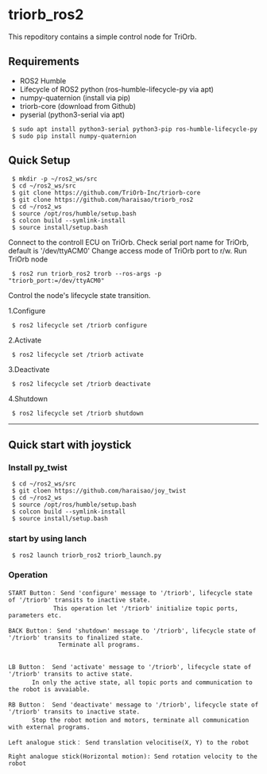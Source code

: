 # triorb_ros2
This repoditory contains a simple control node for TriOrb.

## Requirements
- ROS2 Humble
- Lifecycle of ROS2 python (ros-humble-lifecycle-py via apt)
- numpy-quaternion (install via pip)
- triorb-core (download from Github)
- pyserial (python3-serial via apt)
~~~
 $ sudo apt install python3-serial python3-pip ros-humble-lifecycle-py
 $ sudo pip install numpy-quaternion
~~~

## Quick Setup
~~~
 $ mkdir -p ~/ros2_ws/src
 $ cd ~/ros2_ws/src
 $ git clone https://github.com/TriOrb-Inc/triorb-core
 $ git clone https://github.com/haraisao/triorb_ros2
 $ cd ~/ros2_ws
 $ source /opt/ros/humble/setup.bash
 $ colcon build --symlink-install
 $ source install/setup.bash
~~~

Connect to the controll ECU on TriOrb.
Check serial port name for TriOrb, default is '/dev/ttyACM0'
Change access mode of TriOrb port to r/w.
Run TriOrb node
~~~
 $ ros2 run triorb_ros2 trorb --ros-args -p "triorb_port:=/dev/ttyACM0"
~~~
Control the node's lifecycle state transition.

1.Configure
~~~
 $ ros2 lifecycle set /triorb configure
~~~

2.Activate
~~~
 $ ros2 lifecycle set /triorb activate
~~~

3.Deactivate
~~~
 $ ros2 lifecycle set /triorb deactivate
~~~

4.Shutdown
~~~
 $ ros2 lifecycle set /triorb shutdown
~~~
----
## Quick start with joystick
### Install py_twist
~~~
 $ cd ~/ros2_ws/src
 $ git cloen https://github.com/haraisao/joy_twist
 $ cd ~/ros2_ws
 $ source /opt/ros/humble/setup.bash
 $ colcon build --symlink-install
 $ source install/setup.bash
~~~

### start by using lanch
~~~
 $ ros2 launch triorb_ros2 triorb_launch.py
~~~

### Operation
~~~
START Button： Send 'configure' message to '/triorb', lifecycle state of '/triorb' transits to inactive state.
　　　　　　　 This operation let '/triorb' initialize topic ports, parameters etc.

BACK Button： Send 'shutdown' message to '/triorb', lifecycle state of '/triorb' transits to finalized state.
              Terminate all programs.


LB Button：　Send 'activate' message to '/triorb', lifecycle state of '/triorb' transits to active state.
　　　　In only the active state, all topic ports and communication to the robot is avvaiable. 

RB Button：　Send 'deactivate' message to '/triorb', lifecycle state of '/triorb' transits to inactive state.
　　　　Stop the robot motion and motors, terminate all communication with external programs. 

Left analogue stick： Send translation velocitise(X, Y) to the robot

Right analogue stick(Horizontal motion): Send rotation velocity to the robot
~~~

